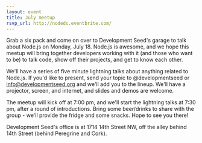 ```yaml
---
layout: event
title: July meetup
rsvp_url: http://nodedc.eventbrite.com/
---
```

Grab a six pack and come on over to Development Seed's garage to talk about Node.js on Monday, July 18. Node.js is awesome, and we hope this meetup will bring together developers working with it (and those who want to be) to talk code, show off their projects, and get to know each other.

We'll have a series of five minute lightning talks about anything related to Node.js. If you'd like to present, send your topic to @developmentseed or info@developmentseed.org and we'll add you to the lineup. We'll have a projector, screen, and internet, and slides and demos are welcome.

The meetup will kick off at 7:00 pm, and we'll start the lightning talks at 7:30 pm, after a round of introductions. Bring some beer/drinks to share with the group - we'll provide the fridge and some snacks. Hope to see you there!

Development Seed's office is at 1714 14th Street NW, off the alley behind 14th Street (behind Peregrine and Cork).
